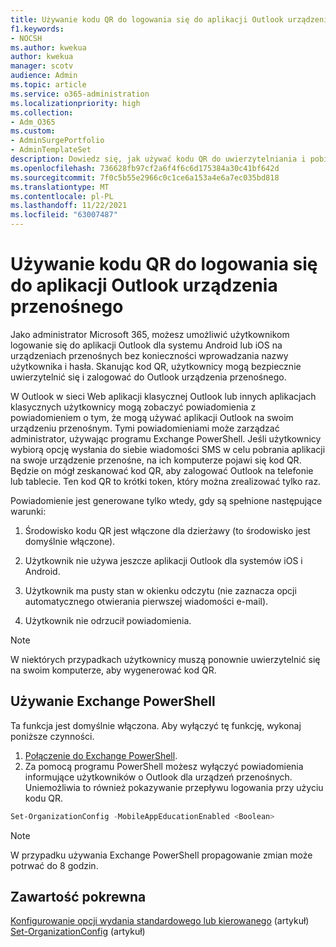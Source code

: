 ```yaml
---
title: Używanie kodu QR do logowania się do aplikacji Outlook urządzenia przenośnego
f1.keywords:
- NOCSH
ms.author: kwekua
author: kwekua
manager: scotv
audience: Admin
ms.topic: article
ms.service: o365-administration
ms.localizationpriority: high
ms.collection:
- Adm_O365
ms.custom:
- AdminSurgePortfolio
- AdminTemplateSet
description: Dowiedz się, jak używać kodu QR do uwierzytelniania i pobierania Outlook urządzenia przenośnego.
ms.openlocfilehash: 736628fb97cf2a6f4f6c6d175384a30c41bf642d
ms.sourcegitcommit: 7f0c5b55e2966c0c1ce6a153a4e6a7ec035bd818
ms.translationtype: MT
ms.contentlocale: pl-PL
ms.lasthandoff: 11/22/2021
ms.locfileid: "63007487"
---
```

# <a name="use-a-qr-code-to-sign-in-to-the-outlook-mobile-apps"></a>Używanie kodu QR do logowania się do aplikacji Outlook urządzenia przenośnego

Jako administrator Microsoft 365, możesz umożliwić użytkownikom logowanie się do aplikacji Outlook dla systemu Android lub iOS na urządzeniach przenośnych bez konieczności wprowadzania nazwy użytkownika i hasła. Skanując kod QR, użytkownicy mogą bezpiecznie uwierzytelnić się i zalogować do Outlook urządzenia przenośnego.

W Outlook w sieci Web aplikacji klasycznej Outlook lub innych aplikacjach klasycznych użytkownicy mogą zobaczyć powiadomienia z powiadomieniem o tym, że mogą używać aplikacji Outlook na swoim urządzeniu przenośnym. Tymi powiadomieniami może zarządzać administrator, używając programu Exchange PowerShell. Jeśli użytkownicy wybiorą opcję wysłania do siebie wiadomości SMS w celu pobrania aplikacji na swoje urządzenie przenośne, na ich komputerze pojawi się kod QR. Będzie on mógł zeskanować kod QR, aby zalogować Outlook na telefonie lub tablecie. Ten kod QR to krótki token, który można zrealizować tylko raz.

Powiadomienie jest generowane tylko wtedy, gdy są spełnione następujące warunki:

1. Środowisko kodu QR jest włączone dla dzierżawy (to środowisko jest domyślnie włączone).

2. Użytkownik nie używa jeszcze aplikacji Outlook dla systemów iOS i Android.

3. Użytkownik ma pusty stan w okienku odczytu (nie zaznacza opcji automatycznego otwierania pierwszej wiadomości e-mail).

4. Użytkownik nie odrzucił powiadomienia.

> [!NOTE]
> W niektórych przypadkach użytkownicy muszą ponownie uwierzytelnić się na swoim komputerze, aby wygenerować kod QR.

## <a name="use-exchange-powershell"></a>Używanie Exchange PowerShell

Ta funkcja jest domyślnie włączona. Aby wyłączyć tę funkcję, wykonaj poniższe czynności.

1. [Połączenie do Exchange PowerShell](/powershell/exchange/connect-to-exchange-online-powershell).
2. Za pomocą programu PowerShell możesz wyłączyć powiadomienia informujące użytkowników o Outlook dla urządzeń przenośnych. Uniemożliwia to również pokazywanie przepływu logowania przy użyciu kodu QR.

```powershell
Set-OrganizationConfig -MobileAppEducationEnabled <Boolean>
```

> [!NOTE]
> W przypadku używania Exchange PowerShell propagowanie zmian może potrwać do 8 godzin.

## <a name="related-content"></a>Zawartość pokrewna

[Konfigurowanie opcji wydania standardowego lub kierowanego](release-options-in-office-365.md) (artykuł)\
[Set-OrganizationConfig](/powershell/module/exchange/set-organizationconfig) (artykuł)
